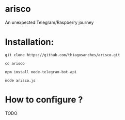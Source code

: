 # arisco
An unexpected Telegram/Raspberry journey

# Installation:

`git clone https://github.com/thiagosanches/arisco.git`

`cd arisco`

`npm install node-telegram-bot-api`

`node arisco.js`

# How to configure ?

TODO

